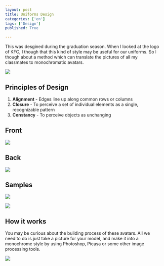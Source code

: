 ```yaml
---
layout: post
title: Uniforms Design
categories: ['en']
tags: ['Design']
published: True

---
```


This was desgined during the graduation season. When I looked at the logo of KFC, I though that this kind of style may be useful for our uniforms.
So I though about a method which can translate the pictures of all my classmates to monochromatic avatars.

![](https://ww2.sinaimg.cn/large/6d0af205jw1evslvmgedfj20xc0fowjf.jpg)

## Principles of Design

1. **Alignment** - Edges line up along common rows or columns
2. **Closure** - To perceive a set of individual elements as a single, recognizable pattern
3. **Constancy** - To perceive objects as unchanging

## Front
![](https://ww2.sinaimg.cn/large/6d0af205jw1evsmo46q2mj20ib0q0dks.jpg)

## Back
![](https://ww4.sinaimg.cn/large/6d0af205jw1evslqewowkj20rs0rsdx4.jpg)

## Samples
![](https://ww1.sinaimg.cn/large/6d0af205jw1evsmt40yu5j210w0pitiy.jpg)

![](https://ww4.sinaimg.cn/large/6d0af205jw1evsmw6ywq7j21220r8n75.jpg)

## How it works

You may be curious about the building process of these avatars. All we need to do is just take a picture for your model, and make it into a monochrome style by using Photoshop, Picasa or some other image processing tools.

![](https://ww2.sinaimg.cn/large/6d0af205jw1exka7uwk7ij20w20fatct.jpg)